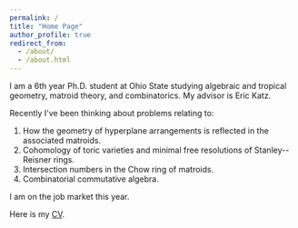 ```yaml
---
permalink: /
title: "Home Page"
author_profile: true
redirect_from: 
  - /about/
  - /about.html
---
```


I am a 6th year Ph.D. student at Ohio State studying algebraic and tropical geometry, matroid theory, and combinatorics. My advisor is Eric Katz.

Recently I've been thinking about problems relating to:
1. How the geometry of hyperplane arrangements is reflected in the associated matroids.
2. Cohomology of toric varieties and minimal free resolutions of Stanley--Reisner rings.
3. Intersection numbers in the Chow ring of matroids.
4. Combinatorial commutative algebra.

I am on the job market this year.

Here is my [CV](https://bindercommakyle.github.io/files/cv.pdf).
